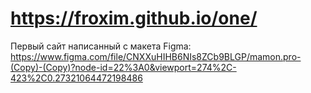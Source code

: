 # https://froxim.github.io/one/
Первый сайт написанный с макета Figma: https://www.figma.com/file/CNXXuHIHB6NIs8ZCb9BLGP/mamon.pro-(Copy)-(Copy)?node-id=22%3A0&viewport=274%2C-423%2C0.27321064472198486
